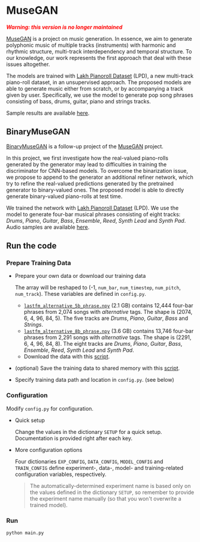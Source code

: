 # MuseGAN

<font color=red><strong><i>Warning: this version is no longer maintained</i></strong></font>

[MuseGAN](https://salu133445.github.io/musegan/) is a project on music
generation. In essence, we aim to generate polyphonic music of multiple tracks
(instruments) with harmonic and rhythmic structure, multi-track interdependency
and temporal structure. To our knowledge, our work represents the first approach
that deal with these issues altogether.

The models are trained with
[Lakh Pianoroll Dataset](https://salu133445.github.io/lakh-pianoroll-dataset/)
(LPD), a new multi-track piano-roll dataset, in an unsupervised approach. The
proposed models are able to generate music either from scratch, or by
accompanying a track given by user. Specifically, we use the model to generate
pop song phrases consisting of bass, drums, guitar, piano and strings tracks.

Sample results are available [here](https://salu133445.github.io/musegan/results).

## BinaryMuseGAN

[BinaryMuseGAN](https://salu133445.github.io/bmusegan/) is a follow-up project
of the [MuseGAN](https://salu133445.github.io/musegan/) project.

In this project, we first investigate how the real-valued piano-rolls generated
by the generator may lead to difficulties in training the discriminator for
CNN-based models. To overcome the binarization issue, we propose to append to
the generator an additional refiner network, which try to refine the real-valued
predictions generated by the pretrained generator to binary-valued ones. The
proposed model is able to directly generate binary-valued piano-rolls at test
time.

We trained the network with
[Lakh Pianoroll Dataset](https://salu133445.github.io/lakh-pianoroll-dataset/)
(LPD). We use the model to generate four-bar musical phrases consisting of eight
tracks: _Drums_, _Piano_, _Guitar_, _Bass_, _Ensemble_, _Reed_, _Synth Lead_ and
_Synth Pad_. Audio samples are available
[here](https://salu133445.github.io/bmusegan/samples).

## Run the code

### Prepare Training Data

- Prepare your own data or download our training data

  The array will be reshaped to (-1, `num_bar`, `num_timestep`, `num_pitch`,
  `num_track`). These variables are defined in `config.py`.

  - [`lastfm_alternative_5b_phrase.npy`](https://drive.google.com/uc?export=download&id=1QKKWJ9t7K8nwYRD_AbNQDUie4xSiv1ph) (2.1 GB)
    contains 12,444 four-bar phrases from 2,074 songs with _alternative_ tags.
    The shape is (2074, 6, 4, 96, 84, 5). The five tracks are _Drums_, _Piano_,
    _Guitar_, _Bass_ and _Strings_.
  - [`lastfm_alternative_8b_phrase.npy`](https://drive.google.com/uc?export=download&id=1f9NKbhIxIbedHR370sc_hF9730985Xre) (3.6 GB)
    contains 13,746 four-bar phrases from 2,291 songs with _alternative_ tags.
    The shape is (2291, 6, 4, 96, 84, 8). The eight tracks are _Drums_, _Piano_,
    _Guitar_, _Bass_, _Ensemble_, _Reed_, _Synth Lead_ and _Synth Pad_.
  - Download the data with this [script](training_data/download.sh).

- (optional) Save the training data to shared memory with this [script](training_data/store_to_sa.py).

- Specify training data path and location in `config.py`. (see below)

### Configuration

Modify `config.py` for configuration.

- Quick setup

  Change the values in the dictionary `SETUP` for a quick setup. Documentation
  is provided right after each key.

- More configuration options

  Four dictionaries `EXP_CONFIG`, `DATA_CONFIG`, `MODEL_CONFIG` and
  `TRAIN_CONFIG` define experiment-, data-, model- and training-related
  configuration variables, respectively.

  > The automatically-determined experiment name is based only on the values
defined in the dictionary `SETUP`, so remember to provide the experiment name
manually (so that you won't overwrite a trained model).

### Run

```sh
python main.py
```

